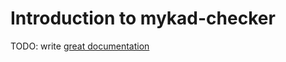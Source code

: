 # Introduction to mykad-checker

TODO: write [great documentation](http://jacobian.org/writing/great-documentation/what-to-write/)
